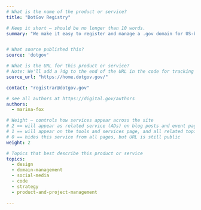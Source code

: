 ```yaml
---
# What is the name of the product or service?
title: "DotGov Registry"

# Keep it short — should be no longer than 10 words.
summary: "We make it easy to register and manage a .gov domain for US-based government organizations."


# What source published this?
source: 'dotgov'

# What is the URL for this product or service?
# Note: We'll add a ?dg to the end of the URL in the code for tracking purposes
source_url: "https://home.dotgov.gov/"

contact: "registrar@dotgov.gov"

# see all authors at https://digital.gov/authors
authors:
  - marina-fox

# Weight — controls how services appear across the site
# 2 == will appear as related service (ADs) on blog posts and event pages
# 1 == will appear on the tools and services page, and all related topic pages
# 0 == hides this service from all pages, but URL is still public
weight: 2

# Topics that best describe this product or service
topics:
  - design
  - domain-management
  - social-media
  - code
  - strategy
  - product-and-project-management

---
```

